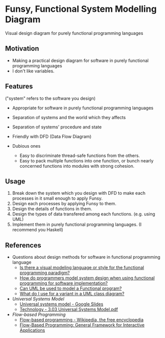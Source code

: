 # Funsy, Functional System Modelling Diagram

Visual design diagram for purely functional programming languages


## Motivation

* Making a practical design diagram for software in purely functional
  programming languages
* I don't like variables.


## Features

("system" refers to the software you design)

* Appropriate for software in purely functional programming languages
* Separation of systems and the world which they affects
* Separation of systems' procedure and state
* Friendly with DFD (Data Flow Diagram)

* Dubious ones
  * Easy to discriminate thread-safe functions from the others.
  * Easy to pack multiple functions into one function, or bunch nearly
    concerned functions into modules with strong cohesion.


## Usage

1. Break down the system which you design with DFD to make each processes in
  it small enough to apply Funsy.
2. Design each processes by applying Funsy to them.
3. Design the details of functions in them.
4. Design the types of data transfered among each functions.
  (e.g. using UML)
5. Implement them in purely functional programming languages.
  (I recommend you Haskell)


## References

* Questions about design methods for software in functional programming language
  * [Is there a visual modeling language or style for the functional programming paradigm?](http://stackoverflow.com/questions/1364237/is-there-a-visual-modeling-language-or-style-for-the-functional-programming-para)
  * [How do programmers model system design when using functional programming for software implementation?](http://www.quora.com/How-do-programmers-model-system-design-when-using-functional-programming-for-software-implementation)
  * [Can UML be used to model a Functional program?](http://stackoverflow.com/questions/2457903/can-uml-be-used-to-model-a-functional-program)
  * [What do I use for a variant in a UML class diagram?](http://programmers.stackexchange.com/questions/263130/what-do-i-use-for-a-variant-in-a-uml-class-diagram) 
* _Universal Systems Model_
  * [Universal systems model - Google Slides](https://docs.google.com/presentation/d/131zyaZVb4ZW92XSlC24vFPFFh0j1jyI2upl9fHO04Lk/edit#slide=id.p18)
  * [Technology - 3.03 Universal Systems Model.pdf](http://www.wsfcs.k12.nc.us/cms/lib/NC01001395/Centricity/Domain/1555/3.03_Universal_Systems_Model.pdf)
* _Flow-based Programming_
  * [Flow-based programming - Wikipedia, the free encyclopedia](http://en.wikipedia.org/wiki/Flow-based_programming)
  * [Flow-Based Programming: General Framework for Interactive Applications](http://www.jpaulmorrison.com/fbp/scrmgr.htm)
